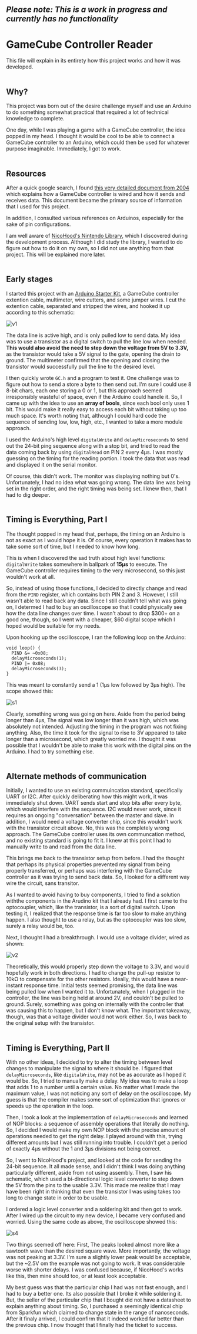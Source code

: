 ## ***Please note: This is a work in progress and currently has no functionality***
# GameCube Controller Reader
This file will explain in its entirety how this project works
and how it was developed.
<br>
<br>
## Why?
This project was born out of the desire challenge myself
and use an Arduino to do something somewhat practical
that required a lot of technical knowledge to complete.

One day, while I was playing a game with a GameCube controller, the idea popped in my head. 
I thought it would be cool to be able to connect a GameCube controller to an Arduino, which
could then be used for whatever purpose imaginable. Immediately, I got to work.
<br>
<br>
## Resources
After a quick google search, I found 
[this very detailed document from 2004](http://www.int03.co.uk/crema/hardware/gamecube/gc-control.html)
which explains how a GameCube controller is wired and how it sends and receives data.
This document became the primary source of information that I used for this project.

In addition, I consulted various references on Arduinos, especially for the sake of pin configurations.

I am well aware of [NicoHood's Nintendo Library](https://github.com/NicoHood/Nintendo),
which I discovered during the development process. Although I did study the library,
I wanted to do figure out how to do it on my own, so I did not use anything from that project. 
This will be explained more later.
<br>
<br>
## Early stages
I started this project with an [Arduino Starter Kit](https://store.arduino.cc/usa/arduino-starter-kit),
a GameCube controller extention cable, multimeter, wire cutters, and some jumper wires. 
I cut the extention cable, separated and stripped the wires, and hooked it up according to this schematic:

![v1](images/v1.png "First schematic with transistor")

The data line is active high, and is only pulled low to send data. My idea was to use a transistor as a 
digital switch to pull the line low when needed. **This would also avoid the need to step down the voltage
from 5V to 3.3V,** as the transistor would take a 5V signal to the gate, opening the drain to ground.
The multimeter confirmed that the opening and closing the transistor would successfully pull the line
to the desired level.

I then quickly wrote `GC.h` and a program to test it. One challenge was to figure out how to send a store
a byte to then send out. I'm sure I could use 8 8-bit chars, each one storing a 0 or 1, but this approach
seemed irresponsibly wasteful of space, even if the Arduino could handle it. So, I came up with the idea
to use an **array of bools**, since each bool only uses 1 bit. This would make it really easy to access
each bit without taking up too much space. It's worth noting that, although I could hard code the sequence
of sending low, low, high, etc., I wanted to take a more module approach.

I used the Arduino's high level `digitalWrite` and `delayMicroseconds` to send out the 24-bit ping sequence
along with a stop bit, and tried to read the data coming back by using `digitalRead` on PIN 2 every
4&#956;s. I was mostly guessing on the timing for the reading portion. I took the data that was read and
displayed it on the serial monitor.

Of course, this didn't work. The monitor was displaying nothing but 0's. Unfortunately, I had no
idea what was going wrong. The data line was being set in the right order, and the right timing was
being set. I knew then, that I had to dig deeper.
<br>
<br>
## Timing is Everything, Part I
The thought popped in my head that, perhaps, the timing on an Arduino is not as exact as I would hope it is.
Of course, every operation it makes has to take some sort of time, but I needed to know how long.

This is when I discovered the sad truth about high level functions: `digitalWrite` takes somewhere in ballpark
of **15&#956;s** to execute. The GameCube controller requires timing to the very microsecond, so this just
wouldn't work at all.

So, instead of using those functions, I decided to directly change and read from the `PIND` register, which
contains both PIN 2 and 3. However, I still wasn't able to read back any data. Since I still couldn't tell
what was going on, I determed I had to buy an oscilloscope so that I could physically see how the
data line changes over time. I wasn't about to drop $300+ on a good one, though, so I went with a cheaper,
$60 digital scope which I hoped would be suitable for my needs.

Upon hooking up the oscilloscope, I ran the following loop on the Arduino:
```Arduino
void loop() {
  PIND &= ~0x08;
  delayMicroseconds(1);
  PIND |= 0x08;
  delayMicroseconds(3);
}
```
This was meant to constantly send a 1 (1&#956;s low followed by 3&#956;s high). The scope
showed this:

![s1](images/s1.PNG)

Clearly, something wrong was going on here. Aside from the period being longer than 4&#956;s, The signal
was low longer than it was high, which was absolutely not intended. Adjusting the timing in the program
was not fixing anything. Also, the time it took for the signal to rise to 3V appeared to take longer than
a microsecond, which greatly worried me. I thought it was possible that I wouldn't be able to make this
work with the digital pins on the Arduino. I had to try something else.
<br>
<br>
## Alternate methods of communication
Initially, I wanted to use an existing commuincation standard, specifically UART or I2C.
After quickly deliberating how this might work, it was immediately shut down. UART sends start 
and stop bits after every byte, which would interfere with the sequence. I2C would never work,
since it requires an ongoing "conversation" between the master and slave. In addition, I would need
a voltage converter chip, since this wouldn't work with the transistor circuit above. 
No, this was the completely wrong approach. The GameCube controller uses its own communcation method, 
and no existing standard is going to fit it. I knew at this point I had to manually write to and read
from the data line.

This brings me back to the transistor setup from before. I had the thought that perhaps its physical
properties prevented my signal from being properly transferred, or perhaps was interfering with the
GameCube controller as it was trying to send back data. So, I looked for a different way wire the circuit,
sans transitor.

As I wanted to avoid having to buy components, I tried to find a solution withthe components in the
Arudino kit that I already had. I first came to the optocoupler, which, like the transistor, is a
sort of digital switch. Upon testing it, I realized that the response time is far too slow to
make anything happen. I also thought to use a relay, but as the optocoupler was too slow, surely a 
relay would be, too.

Next, I thought I had a breakthrough. I would use a voltage divider, wired as shown:

![v2](images/v2.png)

Theoretically, this would properly step down the voltage to 3.3V, and would hopefully work
in both directions. I had to change the pull-up resistor to 10k&#8486; to compensate for the
other resistors. Ideally, this would have a near-instant response time. Initial tests seemed promising,
the data line was being pulled low when I wanted it to. Unfortunately, when I plugged in the controller,
the line was being held at around 2V, and couldn't be pulled to ground. Surely, something was going 
on internally with the controller that was causing this to happen, but I don't know what. The important
takeaway, though, was that a voltage divider would not work either. So, I was back to the original setup
with the transistor.
<br>
<br>
## Timing is Everything, Part II
With no other ideas, I decided to try to alter the timing between level changes to manipulate the signal
to where it should be. I figured that `delayMicroseconds`, like `digitalWrite`, may not be as accurate
as I hoped it would be. So, I tried to manually make a delay. My idea was to make a loop that adds 1
to a number until a certain value. No matter what I made the maximum value, I was not noticing any
sort of delay on the oscilloscope. My guess is that the compiler makes some sort of optimization that ignores
or speeds up the operation in the loop.

Then, I took a look at the implementation of `delayMicroseconds` and learned of NOP blocks: a sequence of
assembly operations that literally do nothing. So, I decided I would make my own NOP block with the precise
amount of operations needed to get the right delay. I played around with this, trying different amounts but
I was still running into trouble. I couldn't get a period of exactly 4&#956;s without the 1 and 3&#956;s
divisions not being correct.

So, I went to NicoHood's project, and looked at the code for sending the 24-bit sequence. It all made sense,
and I didn't think I was doing anything particularly different, aside from not using assembly. Then, I saw
his schematic, which used a bi-directional logic level converter to step down the 5V from the pins to the
usable 3.3V. This made me realize that I may have been right in thinking that even the transistor I was using
takes too long to change state in order to be usable.

I ordered a logic level converter and a soldering kit and then got to work. After I wired up the circuit to
my new device, I became very confused and worried. Using the same code as above, the oscilloscope showed this:

![s4](images/s4.PNG)

Two things seemed off here: First, The peaks looked almost more like a sawtooth wave than the desired square
wave. More importantly, the voltage was not peaking at 3.3V. I'm sure a slightly lower peak would be
acceptable, but the ~2.5V om the example was not going to work. It was considerable worse with 
shorter delays. I was confused because, if NicoHood's works like this, then mine should too,
or at least look acceptable. 

My best guess was that the particular chip I had was not fast enough, and I had to buy a better one.
Its also possible that I broke it while soldering it. But, the seller of the particular chip that I 
bought did not have a datasheet to explain anything about timing. So, I purchased a seemingly identical
chip from Sparkfun which claimed to change state in the range of nanoseconds. After it finaly arrived,
I could confirm that it indeed worked far better than the previous chip. I now thought that I finally
had the ticket to success.
